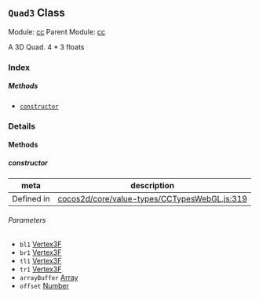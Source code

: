 ## `Quad3` Class



Module: [cc](../modules/cc.md)
Parent Module: [cc](../modules/cc.md)


A 3D Quad. 4 * 3 floats


### Index



##### Methods

  - [`constructor`](#constructor) 



### Details




<!-- Method Block -->
#### Methods


##### constructor



| meta | description |
|------|-------------|
| Defined in | [cocos2d/core/value-types/CCTypesWebGL.js:319](https://github.com/cocos-creator/engine/blob/111da455d089e3000f670eed24ff5172a3488245/cocos2d/core/value-types/CCTypesWebGL.js#L319) |

###### Parameters
- `bl1` <a href="../classes/Vertex3F.html" class="crosslink">Vertex3F</a> 
- `br1` <a href="../classes/Vertex3F.html" class="crosslink">Vertex3F</a> 
- `tl1` <a href="../classes/Vertex3F.html" class="crosslink">Vertex3F</a> 
- `tr1` <a href="../classes/Vertex3F.html" class="crosslink">Vertex3F</a> 
- `arrayBuffer` <a href="https://developer.mozilla.org/en/JavaScript/Reference/Global_Objects/Array" class="crosslink external" target="_blank">Array</a> 
- `offset` <a href="https://developer.mozilla.org/en/JavaScript/Reference/Global_Objects/Number" class="crosslink external" target="_blank">Number</a> 



